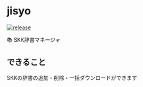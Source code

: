 # jisyo

[![release](https://github.com/arrow2nd/jisyo/actions/workflows/release.yml/badge.svg)](https://github.com/arrow2nd/jisyo/actions/workflows/release.yml)

📚 SKK辞書マネージャ

## できること

SKKの辞書の追加・削除・一括ダウンロードができます
